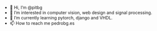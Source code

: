 - 👋 Hi, I’m @pitbg
- 👀 I’m interested in computer vision, web design and signal processing.
- 🌱 I’m currently learning pytorch, django and VHDL.
- 📫 How to reach me pedrobg.es

<!---
pitbg/pitbg is a ✨ special ✨ repository because its `README.md` (this file) appears on your GitHub profile.
You can click the Preview link to take a look at your changes.
--->
